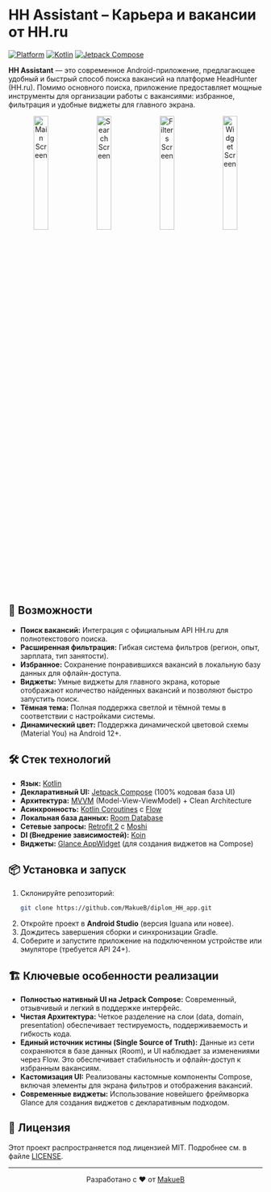# HH Assistant – Карьера и вакансии от HH.ru

<a href="https://github.com/MakueB/diplom_HH_app"><img src="https://img.shields.io/badge/Platform-Android-green.svg" alt="Platform"></a>
<a href="https://kotlinlang.org/"><img src="https://img.shields.io/badge/Kotlin-100%25-purple.svg" alt="Kotlin"></a>
<a href="https://developer.android.com/jetpack/compose"><img src="https://img.shields.io/badge/UI-Jetpack%20Compose-blue.svg" alt="Jetpack Compose"></a>

**HH Assistant** — это современное Android-приложение, предлагающее удобный и быстрый способ поиска вакансий на платформе HeadHunter (HH.ru). Помимо основного поиска, приложение предоставляет мощные инструменты для организации работы с вакансиями: избранное, фильтрация и удобные виджеты для главного экрана.

<p align="center">
  <img src="/readme_assets/screen_main.png" width="24%" alt="Main Screen"/>
  <img src="/readme_assets/screen_search.png" width="24%" alt="Search Screen"/>
  <img src="/readme_assets/screen_filters.png" width="24%" alt="Filters Screen"/>
  <img src="/readme_assets/screen_widget.png" width="24%" alt="Widget Screen"/>
</p>

## 🚀 Возможности

*   **Поиск вакансий:** Интеграция с официальным API HH.ru для полнотекстового поиска.
*   **Расширенная фильтрация:** Гибкая система фильтров (регион, опыт, зарплата, тип занятости).
*   **Избранное:** Сохранение понравившихся вакансий в локальную базу данных для офлайн-доступа.
*   **Виджеты:** Умные виджеты для главного экрана, которые отображают количество найденных вакансий и позволяют быстро запустить поиск.
*   **Тёмная тема:** Полная поддержка светлой и тёмной темы в соответствии с настройками системы.
*   **Динамический цвет:** Поддержка динамической цветовой схемы (Material You) на Android 12+.

## 🛠 Стек технологий

*   **Язык:** [Kotlin](https://kotlinlang.org/)
*   **Декларативный UI:** [Jetpack Compose](https://developer.android.com/jetpack/compose) (100% кодовая база UI)
*   **Архитектура:** [MVVM](https://developer.android.com/topic/architecture) (Model-View-ViewModel) + Clean Architecture
*   **Асинхронность:** [Kotlin Coroutines](https://kotlinlang.org/docs/coroutines-guide.html) с [Flow](https://kotlin.github.io/kotlinx.coroutines/kotlinx-coroutines-core/kotlinx.coroutines.flow/)
*   **Локальная база данных:** [Room Database](https://developer.android.com/training/data-storage/room)
*   **Сетевые запросы:** [Retrofit 2](https://square.github.io/retrofit/) с [Moshi](https://github.com/square/moshi)
*   **DI (Внедрение зависимостей):** [Koin](https://insert-koin.io/)
*   **Виджеты:** [Glance AppWidget](https://developer.android.com/develop/ui/views/appwidget/glance) (для создания виджетов на Compose)

## 📦 Установка и запуск

1.  Склонируйте репозиторий:
    ```bash
    git clone https://github.com/MakueB/diplom_HH_app.git
    ```
2.  Откройте проект в **Android Studio** (версия Iguana или новее).
3.  Дождитесь завершения сборки и синхронизации Gradle.
4.  Соберите и запустите приложение на подключенном устройстве или эмуляторе (требуется API 24+).

## 🏗 Ключевые особенности реализации

*   **Полностью нативный UI на Jetpack Compose:** Современный, отзывчивый и легкий в поддержке интерфейс.
*   **Чистая Архитектура:** Четкое разделение на слои (data, domain, presentation) обеспечивает тестируемость, поддерживаемость и гибкость кода.
*   **Единый источник истины (Single Source of Truth):** Данные из сети сохраняются в базе данных (Room), и UI наблюдает за изменениями через Flow. Это обеспечивает стабильность и офлайн-доступ к избранным вакансиям.
*   **Кастомизация UI:** Реализованы кастомные компоненты Compose, включая элементы для экрана фильтров и отображения вакансий.
*   **Современные виджеты:** Использование новейшего фреймворка Glance для создания виджетов с декларативным подходом.

## 📄 Лицензия

Этот проект распространяется под лицензией MIT. Подробнее см. в файле [LICENSE](LICENSE).

---
<div align="center">
Разработано с ❤️ от <a href="https://github.com/MakueB">MakueB</a>
</div>
